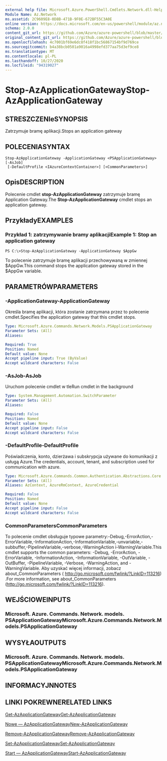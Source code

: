 ```yaml
---
external help file: Microsoft.Azure.PowerShell.Cmdlets.Network.dll-Help.xml
Module Name: Az.Network
ms.assetid: 2C9609E8-0D8B-471B-9F0E-672BF55C3A0E
online version: https://docs.microsoft.com/en-us/powershell/module/az.network/stop-azapplicationgateway
schema: 2.0.0
content_git_url: https://github.com/Azure/azure-powershell/blob/master/src/Network/Network/help/Stop-AzApplicationGateway.md
original_content_git_url: https://github.com/Azure/azure-powershell/blob/master/src/Network/Network/help/Stop-AzApplicationGateway.md
ms.openlocfilehash: 4c7001bf69e6dc8f418f1bc56867154bf9d769ce
ms.sourcegitcommit: b4a38bcb0501a9016a4998efd377aa75d3ef9ce8
ms.translationtype: MT
ms.contentlocale: pl-PL
ms.lasthandoff: 10/27/2020
ms.locfileid: "94319027"
---
```

# <span data-ttu-id="7a56f-101">Stop-AzApplicationGateway</span><span class="sxs-lookup"><span data-stu-id="7a56f-101">Stop-AzApplicationGateway</span></span>

## <span data-ttu-id="7a56f-102">STRESZCZENIe</span><span class="sxs-lookup"><span data-stu-id="7a56f-102">SYNOPSIS</span></span>
<span data-ttu-id="7a56f-103">Zatrzymuje bramę aplikacji.</span><span class="sxs-lookup"><span data-stu-id="7a56f-103">Stops an application gateway</span></span>

## <span data-ttu-id="7a56f-104">POLECENIA</span><span class="sxs-lookup"><span data-stu-id="7a56f-104">SYNTAX</span></span>

```
Stop-AzApplicationGateway -ApplicationGateway <PSApplicationGateway> [-AsJob]
 [-DefaultProfile <IAzureContextContainer>] [<CommonParameters>]
```

## <span data-ttu-id="7a56f-105">Opis</span><span class="sxs-lookup"><span data-stu-id="7a56f-105">DESCRIPTION</span></span>
<span data-ttu-id="7a56f-106">Polecenie cmdlet **stop-AzApplicationGateway** zatrzymuje bramę Application Gateway.</span><span class="sxs-lookup"><span data-stu-id="7a56f-106">The **Stop-AzApplicationGateway** cmdlet stops an application gateway.</span></span>

## <span data-ttu-id="7a56f-107">Przykłady</span><span class="sxs-lookup"><span data-stu-id="7a56f-107">EXAMPLES</span></span>

### <span data-ttu-id="7a56f-108">Przykład 1: zatrzymywanie bramy aplikacji</span><span class="sxs-lookup"><span data-stu-id="7a56f-108">Example 1: Stop an application gateway</span></span>
```
PS C:\>Stop-AzApplicationGateway -ApplicationGateway $AppGw
```

<span data-ttu-id="7a56f-109">To polecenie zatrzymuje bramę aplikacji przechowywaną w zmiennej $AppGw.</span><span class="sxs-lookup"><span data-stu-id="7a56f-109">This command stops the application gateway stored in the $AppGw variable.</span></span>

## <span data-ttu-id="7a56f-110">PARAMETRÓW</span><span class="sxs-lookup"><span data-stu-id="7a56f-110">PARAMETERS</span></span>

### <span data-ttu-id="7a56f-111">-ApplicationGateway</span><span class="sxs-lookup"><span data-stu-id="7a56f-111">-ApplicationGateway</span></span>
<span data-ttu-id="7a56f-112">Określa bramę aplikacji, która zostanie zatrzymana przez to polecenie cmdlet.</span><span class="sxs-lookup"><span data-stu-id="7a56f-112">Specifies the application gateway that this cmdlet stops.</span></span>

```yaml
Type: Microsoft.Azure.Commands.Network.Models.PSApplicationGateway
Parameter Sets: (All)
Aliases:

Required: True
Position: Named
Default value: None
Accept pipeline input: True (ByValue)
Accept wildcard characters: False
```

### <span data-ttu-id="7a56f-113">-AsJob</span><span class="sxs-lookup"><span data-stu-id="7a56f-113">-AsJob</span></span>
<span data-ttu-id="7a56f-114">Uruchom polecenie cmdlet w tle</span><span class="sxs-lookup"><span data-stu-id="7a56f-114">Run cmdlet in the background</span></span>

```yaml
Type: System.Management.Automation.SwitchParameter
Parameter Sets: (All)
Aliases:

Required: False
Position: Named
Default value: None
Accept pipeline input: False
Accept wildcard characters: False
```

### <span data-ttu-id="7a56f-115">-DefaultProfile</span><span class="sxs-lookup"><span data-stu-id="7a56f-115">-DefaultProfile</span></span>
<span data-ttu-id="7a56f-116">Poświadczenia, konto, dzierżawa i subskrypcja używane do komunikacji z usługą Azure.</span><span class="sxs-lookup"><span data-stu-id="7a56f-116">The credentials, account, tenant, and subscription used for communication with azure.</span></span>

```yaml
Type: Microsoft.Azure.Commands.Common.Authentication.Abstractions.Core.IAzureContextContainer
Parameter Sets: (All)
Aliases: AzContext, AzureRmContext, AzureCredential

Required: False
Position: Named
Default value: None
Accept pipeline input: False
Accept wildcard characters: False
```

### <span data-ttu-id="7a56f-117">CommonParameters</span><span class="sxs-lookup"><span data-stu-id="7a56f-117">CommonParameters</span></span>
<span data-ttu-id="7a56f-118">To polecenie cmdlet obsługuje typowe parametry:-Debug,-ErrorAction,-ErrorVariable,-InformationAction,-InformationVariable,-unvariable,-subbuffer,-PipelineVariable,-verbose,-WarningAction i-WarningVariable.</span><span class="sxs-lookup"><span data-stu-id="7a56f-118">This cmdlet supports the common parameters: -Debug, -ErrorAction, -ErrorVariable, -InformationAction, -InformationVariable, -OutVariable, -OutBuffer, -PipelineVariable, -Verbose, -WarningAction, and -WarningVariable.</span></span> <span data-ttu-id="7a56f-119">Aby uzyskać więcej informacji, zobacz about_CommonParameters ( http://go.microsoft.com/fwlink/?LinkID=113216) .</span><span class="sxs-lookup"><span data-stu-id="7a56f-119">For more information, see about_CommonParameters (http://go.microsoft.com/fwlink/?LinkID=113216).</span></span>

## <span data-ttu-id="7a56f-120">WEJŚCIOWE</span><span class="sxs-lookup"><span data-stu-id="7a56f-120">INPUTS</span></span>

### <span data-ttu-id="7a56f-121">Microsoft. Azure. Commands. Network. models. PSApplicationGateway</span><span class="sxs-lookup"><span data-stu-id="7a56f-121">Microsoft.Azure.Commands.Network.Models.PSApplicationGateway</span></span>

## <span data-ttu-id="7a56f-122">WYSYŁA</span><span class="sxs-lookup"><span data-stu-id="7a56f-122">OUTPUTS</span></span>

### <span data-ttu-id="7a56f-123">Microsoft. Azure. Commands. Network. models. PSApplicationGateway</span><span class="sxs-lookup"><span data-stu-id="7a56f-123">Microsoft.Azure.Commands.Network.Models.PSApplicationGateway</span></span>

## <span data-ttu-id="7a56f-124">INFORMACYJN</span><span class="sxs-lookup"><span data-stu-id="7a56f-124">NOTES</span></span>

## <span data-ttu-id="7a56f-125">LINKI POKREWNE</span><span class="sxs-lookup"><span data-stu-id="7a56f-125">RELATED LINKS</span></span>

[<span data-ttu-id="7a56f-126">Get-AzApplicationGateway</span><span class="sxs-lookup"><span data-stu-id="7a56f-126">Get-AzApplicationGateway</span></span>](./Get-AzApplicationGateway.md)

[<span data-ttu-id="7a56f-127">Nowe — AzApplicationGateway</span><span class="sxs-lookup"><span data-stu-id="7a56f-127">New-AzApplicationGateway</span></span>](./New-AzApplicationGateway.md)

[<span data-ttu-id="7a56f-128">Remove-AzApplicationGateway</span><span class="sxs-lookup"><span data-stu-id="7a56f-128">Remove-AzApplicationGateway</span></span>](./Remove-AzApplicationGateway.md)

[<span data-ttu-id="7a56f-129">Set-AzApplicationGateway</span><span class="sxs-lookup"><span data-stu-id="7a56f-129">Set-AzApplicationGateway</span></span>](./Set-AzApplicationGateway.md)

[<span data-ttu-id="7a56f-130">Start — AzApplicationGateway</span><span class="sxs-lookup"><span data-stu-id="7a56f-130">Start-AzApplicationGateway</span></span>](./Start-AzApplicationGateway.md)


